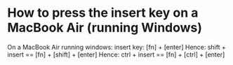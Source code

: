 ﻿# How to press the insert key on a MacBook Air (running Windows)

On a MacBook Air running windows:
insert key:   [fn] + [enter]
Hence: shift + insert == [fn] + [shift] + [enter]
Hence: ctrl + insert == [fn] + [ctrl] + [enter]